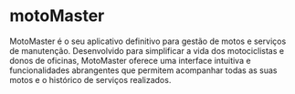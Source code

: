 # motoMaster
MotoMaster é o seu aplicativo definitivo para gestão de motos e serviços de manutenção. Desenvolvido para simplificar a vida dos motociclistas e donos de oficinas, MotoMaster oferece uma interface intuitiva e funcionalidades abrangentes que permitem acompanhar todas as suas motos e o histórico de serviços realizados.

